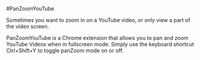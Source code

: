 #PanZoomYouTube

Sometimes you want to zoom in on a YouTube video, or only view a part of the video screen.

PanZoomYouTube is a Chrome extension that allows you to pan and zoom YouTube Videos when in fullscreen mode. Simply use the keyboard shortcut Ctrl+Shift+Y to toggle panZoom mode on or off.

